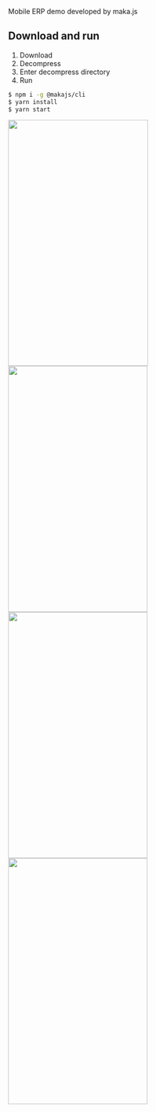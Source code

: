 Mobile ERP demo developed by maka.js

## Download and run

1. Download
2. Decompress
3. Enter decompress directory
4. Run
```bash
$ npm i -g @makajs/cli
$ yarn install
$ yarn start
```


<img src="/uploads/default/original/2X/6/608bd91670ca4054f06a1b9e541d246125a68c93.png" width="285" height="500">

<img src="/uploads/default/original/2X/a/ada059d67a0e6ea48e8e495972a6ba0fc0dbeb35.png" width="284" height="500">

<img src="/uploads/default/original/2X/5/5b09b37307f55128baee68076761fa9b1ed16ea6.png" width="284" height="500">

<img src="/uploads/default/original/2X/0/0473310bc0f85a4d64e5b393a75fdc44ddb5dc87.png" width="284" height="500">
